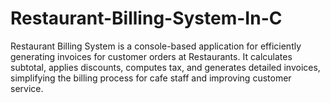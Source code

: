 # Restaurant-Billing-System-In-C
Restaurant Billing System is a console-based application for efficiently generating invoices for customer orders at Restaurants. It calculates subtotal, applies discounts, computes tax, and generates detailed invoices, simplifying the billing process for cafe staff and improving customer service.
